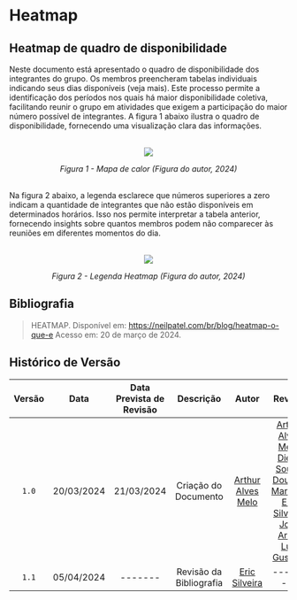 # Heatmap

## <a>Heatmap de quadro de disponibilidade</a>
Neste documento está apresentado o quadro de disponibilidade dos integrantes do grupo. Os membros preencheram tabelas individuais indicando seus dias disponíveis (veja mais). Este processo permite a identificação dos períodos nos quais há maior disponibilidade coletiva, facilitando reunir o grupo em atividades que exigem a participação do maior número possível de integrantes. A figura 1 abaixo ilustra o quadro de disponibilidade, fornecendo uma visualização clara das informações.<br><br>

<center>

<img src='https://github.com/Interacao-Humano-Computador/2024.1-Grupo01/blob/git-pages/assets/images/heatmap.png?raw=true'></img>

*Figura 1 - Mapa de calor (Figura do autor, 2024)*
<br><br>

</center>

Na figura 2 abaixo, a legenda esclarece que números superiores a zero indicam a quantidade de integrantes que não estão disponíveis em determinados horários. Isso nos permite interpretar a tabela anterior, fornecendo insights sobre quantos membros podem não comparecer às reuniões em diferentes momentos do dia.<br><br>

<center>

<img src='https://github.com/Interacao-Humano-Computador/2024.1-Grupo01/blob/git-pages/assets/images/legendaHeatmap.png?raw=true'></img><br>

*Figura 2 - Legenda Heatmap  (Figura do autor, 2024)*

</center>

## <a>Bibliografia</a>
> HEATMAP. Disponível em: <a href="https://neilpatel.com/br/blog/heatmap-o-que-e">https://neilpatel.com/br/blog/heatmap-o-que-e</a> Acesso em: 20 de março de 2024.

## <a>Histórico de Versão</a>

|Versão|Data|Data Prevista de Revisão|Descrição|Autor|Revisor|
| :----------: |:-----------:| :------: | :-----------: | :---------: |:---------: |
|`1.0`|20/03/2024|21/03/2024|Criação do Documento|[Arthur Alves Melo](https://github.com/Arthrok)|[Arthur Alves Melo](https://github.com/Arthrok), [Diego Sousa](https://github.com/DiegoSousaLeite), [Douglas Marinho](https://github.com/M4RINH0), [Eric Silveira](https://github.com/ericbky), [João Artur](https://github.com/joao-artl), [Luiz Gustavo](https://github.com/LuizGust4vo)|
|`1.1`|05/04/2024|-------|Revisão da Bibliografia|[Eric Silveira](https://github.com/ericbky)| --------- |

